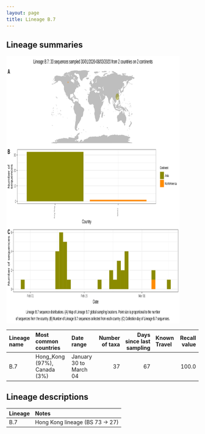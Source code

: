 ```yaml
---
layout: page
title: Lineage B.7
---
```




<h2> Lineage summaries</h2>

<img src="../assets/images/B.7.svg" alt="B.7 lineage summary figure" width="90%" height="700px" />


| Lineage name | Most common countries | Date range | Number of taxa |  Days since last sampling | Known Travel | Recall value |
|:-----|:-----|:-------|-------:|-------:|:---------|--------:|
| B.7 | Hong_Kong (97%), Canada (3%) | January 30 to March 04 | 37 | 67 |  | 100.0 |

<h2>Lineage descriptions</h2>

| Lineage | Notes |
|:-----|:-----|
| B.7 | Hong Kong lineage (BS 73 -> 27) |

